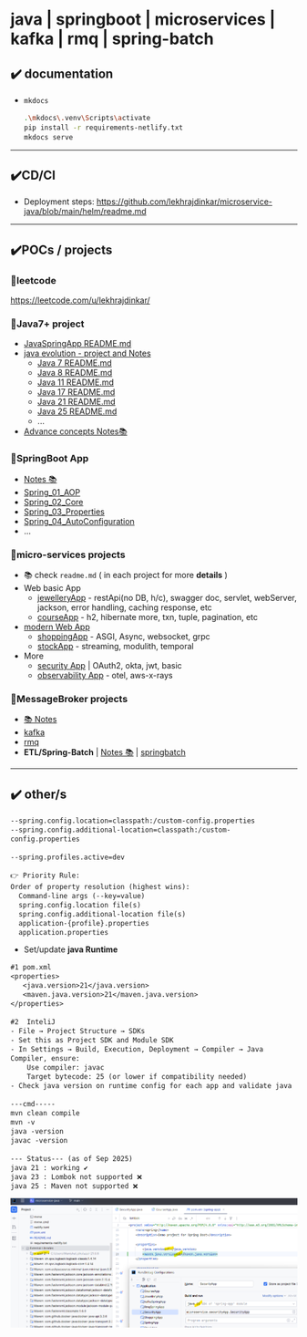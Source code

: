# java | springboot | microservices | kafka | rmq | spring-batch

## ✔️ documentation
- `mkdocs` 
  ```bash
  .\mkdocs\.venv\Scripts\activate
  pip install -r requirements-netlify.txt
  mkdocs serve
  ```
---
## ✔️CD/CI
- Deployment steps: https://github.com/lekhrajdinkar/microservice-java/blob/main/helm/readme.md

---
## ✔️POCs / projects
### 🔸leetcode
https://leetcode.com/u/lekhrajdinkar/

### 🔸Java7+ project
- [JavaSpringApp README.md](src/main/java/evolution/javaSpringApp/README.md)
- [java evolution - project and Notes](src/main/java/evolution)
  - [Java 7 README.md](src/main/java/evolution/java_7/README.md)
  - [Java 8 README.md](src/main/java/evolution/java_8/README.md)
  - [Java 11 README.md](src/main/java/evolution/java_11/README.md)
  - [Java 17 README.md](src/main/java/evolution/java_17/README.md)
  - [Java 21 README.md](src/main/java/evolution/Java_21/README.md)
  - [Java 25 README.md](src/main/java/evolution/java_25/README.md)
  - ...
- [Advance concepts Notes📚](docs/03_Advance)
  
### 🔸SpringBoot App
- [Notes 📚](docs/02_springboot)
- [Spring_01_AOP](src/main/java/springbootApp/AOP)
- [Spring_02_Core](src/main/java/springbootApp/SpringCore)
- [Spring_03_Properties](src/main/java/springbootApp/SpringProperties)
- [Spring_04_AutoConfiguration](src/main/java/springbootApp/SpringAutoConfiguration)
- ...

### 🔸micro-services projects
- 📚 check `readme.md` ( in each project for more **details** )
- Web basic App  
  - [jewelleryApp](src/main/java/microservice/basicWebApp/jewelleryApp) - restApi(no DB, h/c), swagger doc, servlet, webServer, jackson, error handling, caching response, etc
  - [courseApp](src/main/java/microservice/basicWebApp/courseApp) - h2, hibernate more, txn, tuple, pagination, etc
- [modern Web App](src/main/java/microservice/modernWebApp)
  - [shoppingApp](src/main/java/microservice/modernWebApp/shoppingApp) - ASGI, Async, websocket, grpc
  - [stockApp](src/main/java/microservice/modernWebApp/stockApp) - streaming, modulith, temporal
- More
  - [security App](src/main/java/microservice/securityApp) | OAuth2, okta, jwt, basic
  - [observability App](src/main/java/microservice/observabilityApp) - otel, aws-x-rays

### 🔸MessageBroker projects
- [📚 Notes](https://github.com/lekhrajdinkar/solution-engineer/tree/main/docs/06_message-broker)
- [kafka](src/main/java/more)
- [rmq](src/main/java/more/rmq)
- **ETL/Spring-Batch**  | [Notes 📚](docs/02_springboot/05_spring-batch-ETL)  | [springbatch](src/main/java/more/springbatch)

---
## ✔️ other/s
```
--spring.config.location=classpath:/custom-config.properties
--spring.config.additional-location=classpath:/custom-config.properties

--spring.profiles.active=dev

👉 Priority Rule:
Order of property resolution (highest wins):
  Command-line args (--key=value)
  spring.config.location file(s)
  spring.config.additional-location file(s)
  application-{profile}.properties
  application.properties
```

- Set/update **java Runtime**
```
#1 pom.xml
<properties>
   <java.version>21</java.version>
   <maven.java.version>21</maven.java.version>
</properties>

#2  InteliJ    
- File → Project Structure → SDKs
- Set this as Project SDK and Module SDK
- In Settings → Build, Execution, Deployment → Compiler → Java Compiler, ensure:
    Use compiler: javac
    Target bytecode: 25 (or lower if compatibility needed)
- Check java version on runtime config for each app and validate java

---cmd-----
mvn clean compile
mvn -v
java -version
javac -version

--- Status--- (as of Sep 2025) 
java 21 : working ✔️
java 23 : Lombok not supported ❌
java 25 : Maven not supported ❌

```
![img.png](docs/99_img/java21.png)


